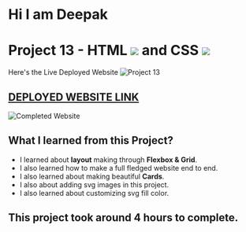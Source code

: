 # Hi I am Deepak 

# Project 13 - HTML ![](./readmeImages/html-5.png) and CSS ![](./readmeImages/css-3.png)


Here's the Live Deployed Website ![Project 13](https://img.shields.io/badge/Project-13-brightgreen)

## [DEPLOYED WEBSITE LINK](https://isaas.netlify.app/)

![Completed Website](./readmeImages/completedScreenshot.jpg)

## What I learned from this Project?

- I learned about **layout** making through **Flexbox & Grid**.
- I also learned how to make a full fledged website end to end.
- I also learned about making beautiful **Cards**.
- I also about adding svg images in this project.
- I also learned about customizing svg fill color.

## This project took around **4 hours** to complete.
